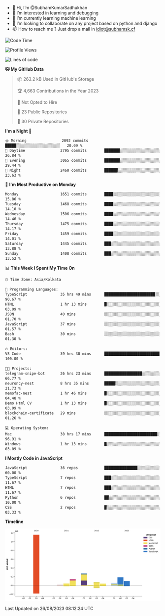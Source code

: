 - 👋 Hi, I’m @SubhamKumarSadhukhan
- 👀 I’m interested in learning and debugging
- 🌱 I’m currently learning machine learning
- 💞️ I’m looking to collaborate on any project based on python and django
- 📫 How to reach me ?
      Just drop a mail in idiot@subhamsk.cf

<!---
SubhamKumarSadhukhan/SubhamKumarSadhukhan is a ✨ special ✨ repository because its `README.md` (this file) appears on your GitHub profile.
You can click the Preview link to take a look at your changes.
--->


<!--START_SECTION:waka-->
![Code Time](http://img.shields.io/badge/Code%20Time-1%2C508%20hrs%2028%20mins-blue)

![Profile Views](http://img.shields.io/badge/Profile%20Views-0-blue)

![Lines of code](https://img.shields.io/badge/From%20Hello%20World%20I%27ve%20Written-2.1%20million%20lines%20of%20code-blue)

**🐱 My GitHub Data** 

> 📦 263.2 kB Used in GitHub's Storage 
 > 
> 🏆 4,663 Contributions in the Year 2023
 > 
> 🚫 Not Opted to Hire
 > 
> 📜 23 Public Repositories 
 > 
> 🔑 30 Private Repositories 
 > 
**I'm a Night 🦉** 

```text
🌞 Morning                2092 commits        █████░░░░░░░░░░░░░░░░░░░░   20.09 % 
🌆 Daytime                2795 commits        ███████░░░░░░░░░░░░░░░░░░   26.84 % 
🌃 Evening                3065 commits        ███████░░░░░░░░░░░░░░░░░░   29.44 % 
🌙 Night                  2460 commits        ██████░░░░░░░░░░░░░░░░░░░   23.63 % 
```
📅 **I'm Most Productive on Monday** 

```text
Monday                   1651 commits        ████░░░░░░░░░░░░░░░░░░░░░   15.86 % 
Tuesday                  1468 commits        ████░░░░░░░░░░░░░░░░░░░░░   14.10 % 
Wednesday                1506 commits        ████░░░░░░░░░░░░░░░░░░░░░   14.46 % 
Thursday                 1475 commits        ████░░░░░░░░░░░░░░░░░░░░░   14.17 % 
Friday                   1459 commits        ████░░░░░░░░░░░░░░░░░░░░░   14.01 % 
Saturday                 1445 commits        ███░░░░░░░░░░░░░░░░░░░░░░   13.88 % 
Sunday                   1408 commits        ███░░░░░░░░░░░░░░░░░░░░░░   13.52 % 
```


📊 **This Week I Spent My Time On** 

```text
🕑︎ Time Zone: Asia/Kolkata

💬 Programming Languages: 
TypeScript               35 hrs 49 mins      ███████████████████████░░   90.67 % 
HTML                     1 hr 13 mins        █░░░░░░░░░░░░░░░░░░░░░░░░   03.09 % 
JSON                     40 mins             ░░░░░░░░░░░░░░░░░░░░░░░░░   01.70 % 
JavaScript               37 mins             ░░░░░░░░░░░░░░░░░░░░░░░░░   01.57 % 
Bash                     30 mins             ░░░░░░░░░░░░░░░░░░░░░░░░░   01.30 % 

🔥 Editors: 
VS Code                  39 hrs 30 mins      █████████████████████████   100.00 % 

🐱‍💻 Projects: 
telegram-snipe-bot       26 hrs 23 mins      █████████████████░░░░░░░░   66.77 % 
neuroncy-nest            8 hrs 35 mins       █████░░░░░░░░░░░░░░░░░░░░   21.73 % 
memofac-nest             1 hr 46 mins        █░░░░░░░░░░░░░░░░░░░░░░░░   04.48 % 
Demo Html CV             1 hr 13 mins        █░░░░░░░░░░░░░░░░░░░░░░░░   03.09 % 
blockchain-certificate   29 mins             ░░░░░░░░░░░░░░░░░░░░░░░░░   01.26 % 

💻 Operating System: 
Mac                      38 hrs 17 mins      ████████████████████████░   96.91 % 
Windows                  1 hr 13 mins        █░░░░░░░░░░░░░░░░░░░░░░░░   03.09 % 
```

**I Mostly Code in JavaScript** 

```text
JavaScript               36 repos            ███████████████░░░░░░░░░░   60.00 % 
TypeScript               7 repos             ███░░░░░░░░░░░░░░░░░░░░░░   11.67 % 
HTML                     7 repos             ███░░░░░░░░░░░░░░░░░░░░░░   11.67 % 
Python                   6 repos             ██░░░░░░░░░░░░░░░░░░░░░░░   10.00 % 
CSS                      2 repos             █░░░░░░░░░░░░░░░░░░░░░░░░   03.33 % 
```



**Timeline**

![Lines of Code chart](https://raw.githubusercontent.com/SubhamKumarSadhukhan/SubhamKumarSadhukhan/main/assets/bar_graph.png)


 Last Updated on 26/08/2023 08:12:24 UTC
<!--END_SECTION:waka-->
